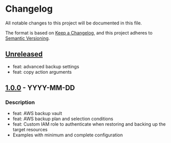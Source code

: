 # Changelog
All notable changes to this project will be documented in this file.

The format is based on [Keep a Changelog](https://keepachangelog.com/en/1.0.0/),
and this project adheres to [Semantic Versioning](https://semver.org/spec/v2.0.0.html).

## [Unreleased]
- feat: advanced backup settings
- feat: copy action arguments

## [1.0.0] - YYYY-MM-DD
### Description
- feat: AWS backup vault
- feat: AWS backup plan and selection conditions
- feat: Custom IAM role to authenticate when restoring and backing up the target resources
- Examples with minimum and complete configuration

[Unreleased]: https://github.com/boldlink/terraform-aws-backup/compare/1.0.0...HEAD


[1.0.0]: https://github.com/boldlink/terraform-aws-backup/releases/tag/1.0.0
